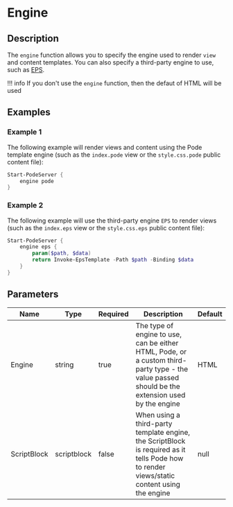 # Engine

## Description

The `engine` function allows you to specify the engine used to render `view` and content templates. You can also specify a third-party engine to use, such as [EPS](https://github.com/straightdave/eps).

!!! info
    If you don't use the `engine` function, then the defaut of HTML will be used

## Examples

### Example 1

The following example will render views and content using the Pode template engine (such as the `index.pode` view or the `style.css.pode` public content file):

```powershell
Start-PodeServer {
    engine pode
}
```

### Example 2

The following example will use the third-party engine `EPS` to render views (such as the `index.eps` view or the `style.css.eps` public content file):

```powershell
Start-PodeServer {
    engine eps {
        param($path, $data)
        return Invoke-EpsTemplate -Path $path -Binding $data
    }
}
```

## Parameters

| Name | Type | Required | Description | Default |
| ---- | ---- | -------- | ----------- | ------- |
| Engine | string | true | The type of engine to use, can be either HTML, Pode, or a custom third-party type - the value passed should be the extension used by the engine | HTML |
| ScriptBlock | scriptblock | false | When using a third-party template engine, the ScriptBlock is required as it tells Pode how to render views/static content using the engine | null |
